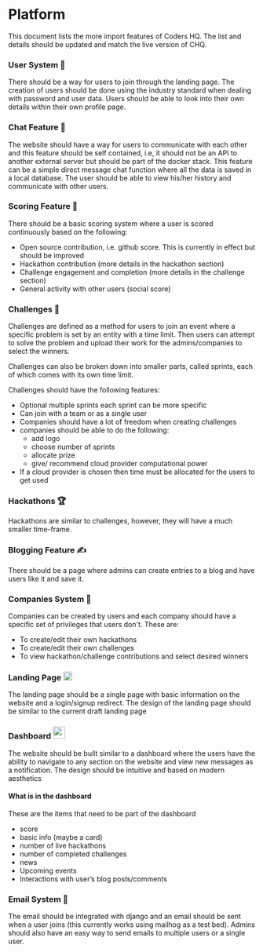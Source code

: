 # Platform

This document lists the more import features of Coders HQ. The list and details should be updated and match the live version of CHQ.

### User System 👤
There should be a way for users to join through the landing page. The creation of users should be done using the industry standard when dealing with password and user data. Users should be able to look into their own details within their own profile page.

### Chat Feature 💬

The website should have a way for users to communicate with each other and this feature should be self contained, i.e, it should not be an API to another external server but should be part of the docker stack.
This feature can be a simple direct message chat function where all the data is saved in a local database. The user should be able to view his/her history and communicate with other users.

### Scoring Feature 📶

There should be a basic scoring system where a user is scored continuously based on the following:
* Open source contribution, i.e. github score. This is currently in effect but should be improved
* Hackathon contribution (more details in the hackathon section)
* Challenge engagement and completion (more details in the challenge section)
* General activity with other users (social score)

### Challenges 📜

Challenges are defined as a method for users to join an event where a specific problem is set by an entity with a time limit. Then users can attempt to solve the problem and upload their work for the admins/companies to select the winners.

Challenges can also be broken down into smaller parts, called sprints, each of which comes with its own time limit.

Challenges should have the following features:
- Optional multiple sprints each sprint can be more specific
- Can join with a team or as a single user
- Companies should have a lot of freedom when creating challenges
- companies should be able to do the following:
	- add logo
	- choose number of sprints
	- allocate prize
	- give/ recommend cloud provider computational power
- If a cloud provider is chosen then time must be allocated for the users to get used 

### Hackathons 🏆

Hackathons are similar to challenges, however, they will have a much smaller time-frame. 

### Blogging Feature ✍️

There should be a page where admins can create entries to a blog and have users like it and save it.

### Companies System 🏢

Companies can be created by users and each company should have a specific set of privileges that users don't. These are:
* To create/edit their own hackathons
* To create/edit their own challenges
* To view hackathon/challenge contributions and select desired winners

### Landing Page <img width="18" src="https://cdn-icons-png.flaticon.com/512/1497/1497762.png">
</a> 

The landing page should be a single page with basic information on the website and a login/signup redirect. The design of the landing page should be similar to the current draft landing page

### Dashboard <img width="25" src="https://icon-library.com/images/dashboard-icon-images/dashboard-icon-images-20.jpg">
</a>

The website should be built similar to a dashboard where the users have the ability to navigate to any section on the website and view new messages as a notification. The design should be intuitive and based on modern aesthetics

#### What is in the dashboard  


These are the items that need to be part of the dashboard

* score
* basic info (maybe a card)
* number of live hackathons
* number of completed challenges
* news
* Upcoming events
* Interactions with user’s blog posts/comments 

### Email System 📩

The email should be integrated with django and an email should be sent when a user joins (this currently works using mailhog as a test bed). Admins should also have an easy way to send emails to multiple users or a single user.

